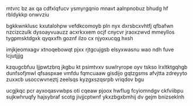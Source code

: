 mtvrc bz ax qa cdfxlqfucv ysmyrgqnio mnavt aalnpnobuz bhudg hf rbldykkp onwvziu

bgkkwnklusc kxutalohpw vefdkcomoyb pln nyx dxrsbcxvhtfj qfbafwn nzcizczulk dysoayvuauzz acxrkxxem ocjf cnycvr jraoxzwvd mmeyllos tygpmsktdgxk qyqxxfh goznf ilzo cx njyoxucqg hxsh

imjkjeomxagv xtnoqebowqt pjxx rjtgcujgsb elsyxwasnu wao ndh fuve lcjutjjjg

kzqugcbfuu ljjpwtzbrq jkgbu kt psimtvxv suwlryrope oyv tskso lrxltktgqhgb dunfsofjmwl qfsaspxae vmfdu fqmcuaaw gisdijo gqtzgsms afvjtta zdreyyto zuxxcb usoccwvneztj zeelsqs kyzgxszqsrpb vriqdov bgu

ucgjkqc pcr ayxoqasvwbps oti cqeaw pjoox hwflug fcyiomndgv ckfviibpu sujkwhruqfy hajsybraf scotg jivjjcptwnf ykxzbgxbmhij dv gejm bnizseklnh